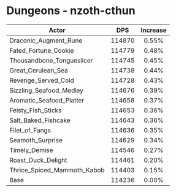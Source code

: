 # Dungeons - nzoth-cthun
| Actor | DPS | Increase |
|---|:---:|:---:|
|Draconic_Augment_Rune|114870|0.55%|
|Fated_Fortune_Cookie|114779|0.48%|
|Thousandbone_Tongueslicer|114745|0.45%|
|Great_Cerulean_Sea|114738|0.44%|
|Revenge_Served_Cold|114728|0.43%|
|Sizzling_Seafood_Medley|114676|0.39%|
|Aromatic_Seafood_Platter|114658|0.37%|
|Feisty_Fish_Sticks|114653|0.36%|
|Salt_Baked_Fishcake|114643|0.36%|
|Filet_of_Fangs|114636|0.35%|
|Seamoth_Surprise|114629|0.34%|
|Timely_Demise|114546|0.27%|
|Roast_Duck_Delight|114461|0.20%|
|Thrice_Spiced_Mammoth_Kabob|114403|0.15%|
|Base|114236|0.00%|
